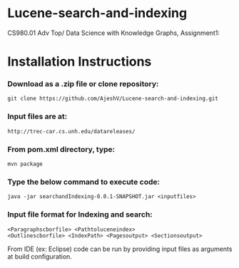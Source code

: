 # Lucene-search-and-indexing
CS980.01 Adv Top/ Data Science with Knowledge Graphs, Assignment1:

# Installation Instructions 
### Download as a .zip file or clone repository:
```
git clone https://github.com/AjeshV/Lucene-search-and-indexing.git
```

###  Input files are at:

```
http://trec-car.cs.unh.edu/datareleases/
```

###  From pom.xml directory, type:
```
mvn package
```

###  Type the below command to execute code:
```
java -jar searchandIndexing-0.0.1-SNAPSHOT.jar <inputfiles>
```

###  Input file format for Indexing and search: 

```
<Paragraphscborfile> <Pathtoluceneindex>
<Outlinescborfile> <IndexPath> <Pagesoutput> <Sectionsoutput>
```

From IDE (ex: Eclipse) code can be run by providing input files as arguments at build configuration.
